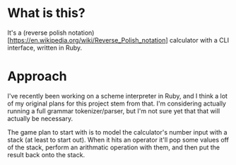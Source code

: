 # What is this?

It's a (reverse polish
notation)[https://en.wikipedia.org/wiki/Reverse_Polish_notation] calculator with
a CLI interface, written in Ruby.

# Approach

I've recently been working on a scheme interpreter in Ruby, and I think a lot of
my original plans for this project stem from that. I'm considering actually
running a full grammar tokenizer/parser, but I'm not sure yet that that will
actually be necessary.

The game plan to start with is to model the calculator's number input with a
stack (at least to start out). When it hits an operator it'll pop some values
off of the stack, perform an arithmatic operation with them, and then put the
result back onto the stack.

